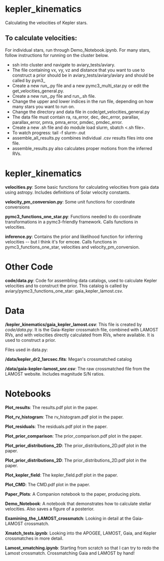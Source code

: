 # kepler_kinematics
Calculating the velocities of Kepler stars.

To calculate velocities:
----------------------

For individual stars, run through Demo_Notebook.ipynb.
For many stars, follow instructions for running on the cluster below.

* ssh into cluster and navigate to aviary_tests/aviary.
* The file containing vx, vy, vz and distance that you want to use to construct a prior should be in aviary_tests/aviary/aviary and should be called by pym3_
* Create a new run_.py file and a new pymc3_multi_star.py or edit the
    get_velocities_general.py.
* Create a new run_.py file and run_.sh file.
* Change the upper and lower indices in the run file, depending on how many
    stars you want to run on.
* Change the directory and data file in code/get_velocities_general.py
* The data file must contain ra, ra_error, dec, dec_error, parallax,
    parallax_error, pmra, pmra_error, pmdec, pmdec_error.
* Create a new .sh file and do module load slurm, sbatch <.sh file>.
* To watch progress: tail -f slurm-.out
* assemble_all_results.py combines individual .csv results files into one file.
* assemble_results.py also calculates proper motions from the inferred RVs.


kepler_kinematics
======

**velocities.py**:
Some basic functions for calculating velocities from gaia data
using astropy. Includes definitions of Solar velocity constants.

**velocity_pm_conversion.py**:
Some unit functions for coordinate conversions

**pymc3_functions_one_star.py**:
Functions needed to do coordinate transformations
in a pymc3-friendly framework.
Calls functions in velocities.

**inference.py**: Contains the prior and likelihood function for inferring
velocities -- but I think it's for emcee.
Calls functions in pymc3_functions_one_star, velocities and
velocity_pm_conversion.

Other Code
====

**code/data.py**: Code for assembling data catalogs, used to calculate Kepler
velocities and to construct the prior.
This catalog is called by aviary/pymc3_functions_one_star:
gaia_kepler_lamost.csv.

Data
====

**/kepler_kinematics/gaia_kepler_lamost.csv**: This file is created by *code/data.py*.
It is the Gaia-Kepler crossmatch file, combined with LAMOST RVs, and with
velocities directly calculated from RVs, where available.
It is used to construct a prior.

Files used in data.py:

**/data/kepler_dr2_1arcsec.fits**: Megan's crossmatched catalog

**/data/gaia-kepler-lamost_snr.csv**: The raw crossmatched file from the LAMOST website. Includes magnitude S/N ratios.

Notebooks
=========

**Plot_results**: The results.pdf plot in the paper.

**Plot_rv_histogram**: The rv_histogram.pdf plot in the paper.

**Plot_residuals**: The residuals.pdf plot in the paper.

**Plot_prior_comparison**: The prior_comparison.pdf plot in the paper.

**Plot_prior_distributions_2D**: The prior_distributions_2D.pdf plot in the paper.

**Plot_prior_distributions_2D**: The prior_distributions_2D.pdf plot in the paper.

**Plot_kepler_field**: The kepler_field.pdf plot in the paper.

**Plot_CMD**: The CMD.pdf plot in the paper.

**Paper_Plots**: A Companion notebook to the paper, producing plots.

**Demo_Notebook**: A notebook that demonstrates how to calculate stellar velocities. Also saves a figure of a posterior.

**Examining_the_LAMOST_crossmatch**: Looking in detail at the Gaia-LAMOST crossmatch.

**Xmatch_tests.ipynb**: Looking into the APOGEE, LAMOST, Gaia, and Kepler
crossmatches in more detail.

**Lamost_xmatching.ipynb**: Starting from scratch so that I can try to redo the Lamost crossmatch. Crossmatching Gaia and LAMOST by hand!